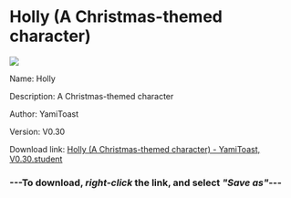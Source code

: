 # Holly (A Christmas-themed character)

<img src = "https://raw.githubusercontent.com/Arbiter1223/Daigaku-Gurashi-Custom-Students/master/Students/Files/Holly%20(A%20Christmas-themed%20character).png">

Name: Holly

Description: A Christmas-themed character

Author: YamiToast

Version: V0.30

Download link: <a href="https://raw.githubusercontent.com/Arbiter1223/Daigaku-Gurashi-Custom-Students/master/Students/Files/Holly%20(A%20Christmas-themed%20character)%20-%20YamiToast%2C%20V0.30.student">Holly (A Christmas-themed character) - YamiToast, V0.30.student</a>

### ---**To download, _right-click_ the link, and select _"Save as"_**---

